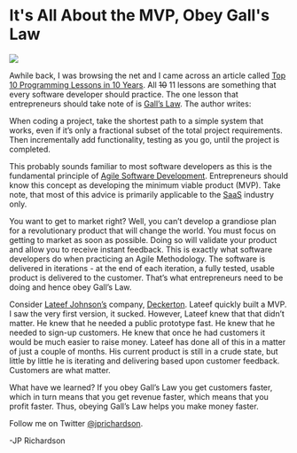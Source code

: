 <!--
id: 656259481
link: http://loudjet.com/a/mvp-galls-law
slug: mvp-galls-law
date: Wed Jun 02 2010 00:01:00 GMT-0500 (CDT)
publish: 2010-06-02
tags: software-development, web-apps
-->


It's All About the MVP, Obey Gall's Law
=======================================

![](http://media.tumblr.com/tumblr_l3bgjvNJ421qzbc4f.jpg)

Awhile back, I was browsing the net and I came across an article
called [Top 10 Programming Lessons in 10
Years](http://quandyfactory.com/blog/41/top_10_programming_lessons_in_10_years).
All ~~10~~ 11 lessons are something that every software developer should
practice. The one lesson that entrepreneurs should take note of
is [Gall’s Law](http://en.wikipedia.org/wiki/Gall's_law). The author
writes:

When coding a project, take the shortest path to a simple system that
works, even if it’s only a fractional subset of the total project
requirements. Then incrementally add functionality, testing as you go,
until the project is completed.

This probably sounds familiar to most software developers as this is the
fundamental principle of [Agile Software
Development](http://en.wikipedia.org/wiki/Agile_software_development).
Entrepreneurs should know this concept as developing the minimum viable
product (MVP). Take note, that most of this advice is primarily
applicable to
the [SaaS](http://en.wikipedia.org/wiki/Software_as_a_service) industry
only.

You want to get to market right? Well, you can’t develop a grandiose
plan for a revolutionary product that will change the world. You must
focus on getting to market as soon as possible. Doing so will validate
your product and allow you to receive instant feedback. This is exactly
what software developers do when practicing an Agile Methodology. The
software is delivered in iterations - at the end of each iteration, a
fully tested, usable product is delivered to the customer. That’s what
entrepreneurs need to be doing and hence obey Gall’s Law.

Consider [Lateef
Johnson’s](http://twitter.com/golateef) company, [Deckerton](http://deckerton.com).
Lateef quickly built a MVP. I saw the very first version, it sucked.
However, Lateef knew that that didn’t matter. He knew that he needed a
public prototype fast. He knew that he needed to sign-up customers. He
knew that once he had customers it would be much easier to raise money.
Lateef has done all of this in a matter of just a couple of months. His
current product is still in a crude state, but little by little he is
iterating and delivering based upon customer feedback. Customers are
what matter.

What have we learned? If you obey Gall’s Law you get customers faster,
which in turn means that you get revenue faster, which means that you
profit faster. Thus, obeying Gall’s Law helps you make money faster.

Follow me on Twitter [@jprichardson](http://twitter.com/jprichardson).

-JP Richardson


